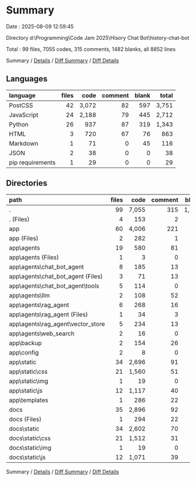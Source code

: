# Summary

Date : 2025-08-09 12:59:45

Directory d:\\Programming\\Code Jam 2025\\Hisory Chat Bot\\history-chat-bot

Total : 99 files,  7055 codes, 315 comments, 1482 blanks, all 8852 lines

Summary / [Details](details.md) / [Diff Summary](diff.md) / [Diff Details](diff-details.md)

## Languages
| language | files | code | comment | blank | total |
| :--- | ---: | ---: | ---: | ---: | ---: |
| PostCSS | 42 | 3,072 | 82 | 597 | 3,751 |
| JavaScript | 24 | 2,188 | 79 | 445 | 2,712 |
| Python | 26 | 937 | 87 | 319 | 1,343 |
| HTML | 3 | 720 | 67 | 76 | 863 |
| Markdown | 1 | 71 | 0 | 45 | 116 |
| JSON | 2 | 38 | 0 | 0 | 38 |
| pip requirements | 1 | 29 | 0 | 0 | 29 |

## Directories
| path | files | code | comment | blank | total |
| :--- | ---: | ---: | ---: | ---: | ---: |
| . | 99 | 7,055 | 315 | 1,482 | 8,852 |
| . (Files) | 4 | 153 | 2 | 65 | 220 |
| app | 60 | 4,006 | 221 | 884 | 5,111 |
| app (Files) | 2 | 282 | 1 | 64 | 347 |
| app\\agents | 19 | 580 | 81 | 220 | 881 |
| app\\agents (Files) | 1 | 3 | 0 | 1 | 4 |
| app\\agents\\chat_bot_agent | 8 | 185 | 13 | 68 | 266 |
| app\\agents\\chat_bot_agent (Files) | 3 | 71 | 13 | 29 | 113 |
| app\\agents\\chat_bot_agent\\tools | 5 | 114 | 0 | 39 | 153 |
| app\\agents\\llm | 2 | 108 | 52 | 53 | 213 |
| app\\agents\\rag_agent | 6 | 268 | 16 | 92 | 376 |
| app\\agents\\rag_agent (Files) | 1 | 34 | 3 | 14 | 51 |
| app\\agents\\rag_agent\\vector_store | 5 | 234 | 13 | 78 | 325 |
| app\\agents\\web_search | 2 | 16 | 0 | 6 | 22 |
| app\\backup | 2 | 154 | 26 | 34 | 214 |
| app\\config | 2 | 8 | 0 | 5 | 13 |
| app\\static | 34 | 2,696 | 91 | 531 | 3,318 |
| app\\static\\css | 21 | 1,560 | 51 | 308 | 1,919 |
| app\\static\\img | 1 | 19 | 0 | 0 | 19 |
| app\\static\\js | 12 | 1,117 | 40 | 223 | 1,380 |
| app\\templates | 1 | 286 | 22 | 30 | 338 |
| docs | 35 | 2,896 | 92 | 533 | 3,521 |
| docs (Files) | 1 | 294 | 22 | 22 | 338 |
| docs\\static | 34 | 2,602 | 70 | 511 | 3,183 |
| docs\\static\\css | 21 | 1,512 | 31 | 289 | 1,832 |
| docs\\static\\img | 1 | 19 | 0 | 0 | 19 |
| docs\\static\\js | 12 | 1,071 | 39 | 222 | 1,332 |

Summary / [Details](details.md) / [Diff Summary](diff.md) / [Diff Details](diff-details.md)